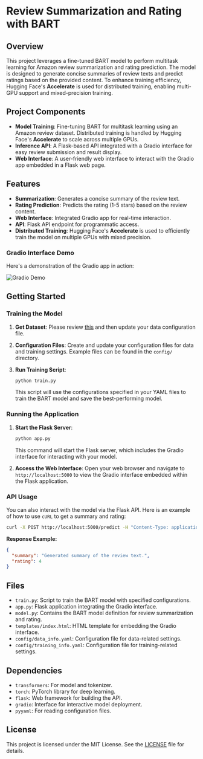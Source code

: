 # Review Summarization and Rating with BART

## Overview
This project leverages a fine-tuned BART model to perform multitask learning for Amazon review summarization and rating prediction. The model is designed to generate concise summaries of review texts and predict ratings based on the provided content. To enhance training efficiency, Hugging Face's **Accelerate** is used for distributed training, enabling multi-GPU support and mixed-precision training.

## Project Components
- **Model Training**: Fine-tuning BART for multitask learning using an Amazon review dataset. Distributed training is handled by Hugging Face's **Accelerate** to scale across multiple GPUs.
- **Inference API**: A Flask-based API integrated with a Gradio interface for easy review submission and result display.
- **Web Interface**: A user-friendly web interface to interact with the Gradio app embedded in a Flask web page.

## Features
- **Summarization**: Generates a concise summary of the review text.
- **Rating Prediction**: Predicts the rating (1-5 stars) based on the review content.
- **Web Interface**: Integrated Gradio app for real-time interaction.
- **API**: Flask API endpoint for programmatic access.
- **Distributed Training**: Hugging Face's **Accelerate** is used to efficiently train the model on multiple GPUs with mixed precision.


### Gradio Interface Demo

Here's a demonstration of the Gradio app in action:

![Gradio Demo](https://github.com/NimaVahdat/BART-Summarization-Rating/blob/main/Demo.gif)

## Getting Started

### Training the Model

1. **Get Dataset**: Please review [this](https://huggingface.co/datasets/McAuley-Lab/Amazon-Reviews-2023) and then update your data configuration file.

2. **Configuration Files**: Create and update your configuration files for data and training settings. Example files can be found in the `config/` directory.

3. **Run Training Script**:
   ```bash
   python train.py
   ```
   This script will use the configurations specified in your YAML files to train the BART model and save the best-performing model.

### Running the Application

1. **Start the Flask Server**:
   ```bash
   python app.py
   ```
   This command will start the Flask server, which includes the Gradio interface for interacting with your model.

2. **Access the Web Interface**:
   Open your web browser and navigate to `http://localhost:5000` to view the Gradio interface embedded within the Flask application.


### API Usage

You can also interact with the model via the Flask API. Here is an example of how to use `cURL` to get a summary and rating:

```bash
curl -X POST http://localhost:5000/predict -H "Content-Type: application/json" -d '{"review_text": "Your review text here"}'
```

**Response Example:**

```json
{
  "summary": "Generated summary of the review text.",
  "rating": 4
}
```

## Files

- `train.py`: Script to train the BART model with specified configurations.
- `app.py`: Flask application integrating the Gradio interface.
- `model.py`: Contains the BART model definition for review summarization and rating.
- `templates/index.html`: HTML template for embedding the Gradio interface.
- `config/data_info.yaml`: Configuration file for data-related settings.
- `config/training_info.yaml`: Configuration file for training-related settings.

## Dependencies

- `transformers`: For model and tokenizer.
- `torch`: PyTorch library for deep learning.
- `flask`: Web framework for building the API.
- `gradio`: Interface for interactive model deployment.
- `pyyaml`: For reading configuration files.

## License

This project is licensed under the MIT License. See the [LICENSE](LICENSE) file for details.
